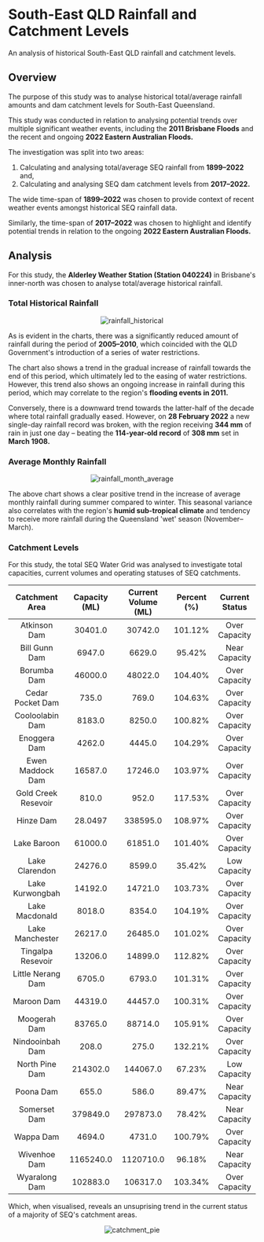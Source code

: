 # South-East QLD Rainfall and Catchment Levels
An analysis of historical South-East QLD rainfall and catchment levels.

## Overview
 
The purpose of this study was to analyse historical total/average rainfall amounts and dam catchment levels for South-East Queensland. 

This study was conducted in relation to analysing potential trends over multiple significant weather events, including the <b>2011 Brisbane Floods</b> and the recent and ongoing <b>2022 Eastern Australian Floods.</b> 

The investigation was split into two areas:

1. Calculating and analysing total/average SEQ rainfall from <b>1899–2022</b> and,
2. Calculating and analysing SEQ dam catchment levels from <b>2017–2022.</b>

The wide time-span of <b>1899–2022</b> was chosen to provide context of recent weather events amongst historical SEQ rainfall data. 

Similarly, the time-span of <b>2017–2022</b> was chosen to highlight and identify potential trends in relation to the ongoing <b>2022 Eastern Australian Floods.</b>

## Analysis

For this study, the <b>Alderley Weather Station (Station 040224)</b> in Brisbane's inner-north was chosen to analyse total/average historical rainfall.

### Total Historical Rainfall

 <p align="center">
  <img src="https://github.com/mnperic/seq-rainfall-catchment/blob/main/Images/alderley_historical.png" alt="rainfall_historical"/>
  </p>
  
As is evident in the charts, there was a significantly reduced amount of rainfall during the period of <b>2005–2010</b>, which coincided with the QLD Government's introduction of a series of water restrictions. 

The chart also shows a trend in the gradual increase of rainfall towards the end of this period, which ultimately led to the easing of water restrictions. However, this trend also shows an ongoing increase in rainfall during this period, which may correlate to the region's <b>flooding events in 2011.</b>

Conversely, there is a downward trend towards the latter-half of the decade where total rainfall gradually eased. However, on <b>28 February 2022</b> a new single-day rainfall record was broken, with the region receiving <b>344 mm</b> of rain in just one day – beating the <b>114-year-old record</b> of <b>308 mm</b> set in <b>March 1908.</b>

### Average Monthly Rainfall

<p align="center">
  <img src="https://github.com/mnperic/seq-rainfall-catchment/blob/main/Images/alderley_monthly_average.png" alt="rainfall_month_average"/>
  </p>
  
The above chart shows a clear positive trend in the increase of average monthly rainfall during summer compared to winter. This seasonal variance also correlates with the region's <b>humid sub-tropical climate</b> and tendency to receive more rainfall during the Queensland 'wet' season (November–March). 

### Catchment Levels

For this study, the total SEQ Water Grid was analysed to investigate total capacities, current volumes and operating statuses of SEQ catchments.


<div align="center">
 
Catchment Area |  Capacity (ML)  |  Current Volume (ML)  |  Percent (%)   |   Current Status   
:---:  |  :---:|  :---: |  :---:|  :---:
Atkinson Dam |	30401.0|	30742.0|	101.12%|	Over Capacity
Bill Gunn Dam| 6947.0|	6629.0|	95.42%|	Near Capacity
Borumba Dam|	46000.0|	48022.0|	104.40%|	Over Capacity
Cedar Pocket Dam|	735.0|	769.0|	104.63%|	Over Capacity
Cooloolabin Dam|	8183.0|	8250.0|	100.82%|	Over Capacity
Enoggera Dam|	4262.0|	4445.0|	104.29%|	Over Capacity
Ewen Maddock Dam|	16587.0|	17246.0|	103.97%|	Over Capacity
Gold Creek Resevoir|	810.0|	952.0|	117.53%|	Over Capacity
Hinze Dam|	28.0497|	338595.0|	108.97%|	Over Capacity
Lake Baroon|	61000.0|	61851.0|	101.40%|	Over Capacity
Lake Clarendon|	24276.0|	8599.0|	35.42%|	Low Capacity
Lake Kurwongbah|	14192.0|	14721.0|	103.73%|	Over Capacity
Lake Macdonald|	8018.0|	8354.0|	104.19%|	Over Capacity
Lake Manchester|	26217.0|	26485.0|	101.02%|	Over Capacity
Tingalpa Resevoir|	13206.0|	14899.0|	112.82%|	Over Capacity
Little Nerang Dam|	6705.0|	6793.0|	101.31%|	Over Capacity
Maroon Dam|	44319.0|	44457.0|	100.31%|	Over Capacity
Moogerah Dam|	83765.0|	88714.0|	105.91%|	Over Capacity
Nindooinbah Dam|	208.0| 275.0|	132.21%|	Over Capacity
North Pine Dam|	214302.0|	144067.0|	67.23%|	Low Capacity
Poona Dam|	655.0|	586.0|	89.47%|	Near Capacity
Somerset Dam|	379849.0|	297873.0|	78.42%|	Near Capacity
Wappa Dam|	4694.0|	4731.0|	100.79%|	Over Capacity
Wivenhoe Dam|	1165240.0|	1120710.0|	96.18%|	Near Capacity
Wyaralong Dam|	102883.0|	106317.0|	103.34%|	Over Capacity

</div align>

Which, when visualised, reveals an unsuprising trend in the current status of a majority of SEQ's catchment areas.

<p align="center">
  <img src="https://github.com/mnperic/seq-rainfall-catchment/blob/main/Images/dam_locations_status.png" alt="catchment_pie"/>
  </p>
